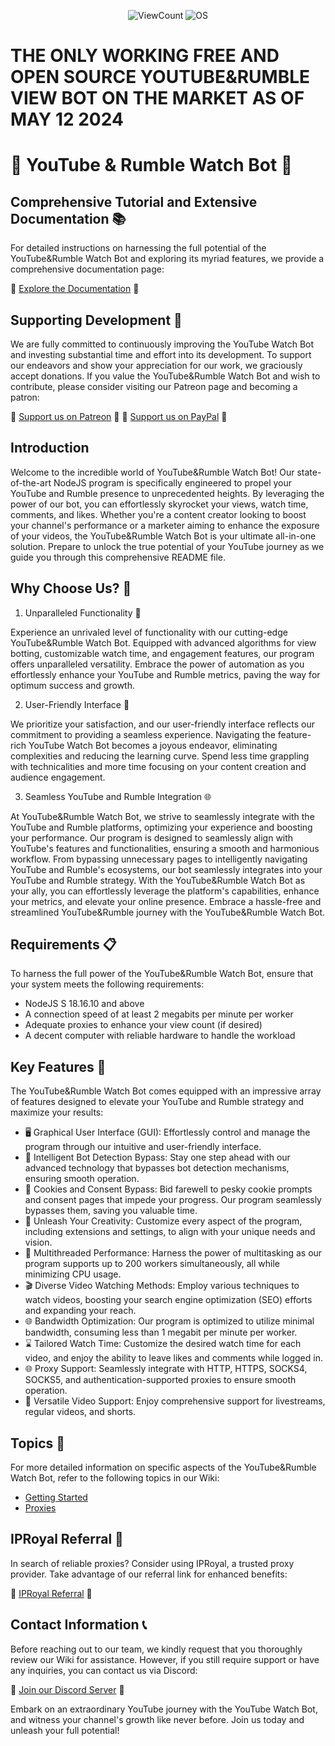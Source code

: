 <p align="center">
    <img alt="ViewCount" src="https://views.whatilearened.today/views/github/JijaProGamer/Youtube-View-Bot.svg">
    <img alt="OS" src="https://img.shields.io/badge/OS-Windows%20/%20Mac%20/%20Linux-success">
</p>

# THE ONLY WORKING FREE AND OPEN SOURCE YOUTUBE&RUMBLE VIEW BOT ON THE MARKET AS OF MAY 12 2024

# 🚀 YouTube & Rumble Watch Bot 🎥

## Comprehensive Tutorial and Extensive Documentation 📚

For detailed instructions on harnessing the full potential of the YouTube&Rumble Watch Bot and exploring its myriad features, we provide a comprehensive documentation page:

🔗 [Explore the Documentation](https://www.bloxxy.net/projects/1) 🔗

## Supporting Development 💖

We are fully committed to continuously improving the YouTube Watch Bot and investing substantial time and effort into its development. To support our endeavors and show your appreciation for our work, we graciously accept donations. If you value the YouTube&Rumble Watch Bot and wish to contribute, please consider visiting our Patreon page and becoming a patron:

🌟 [Support us on Patreon](https://www.patreon.com/Bloxxy213/membership) 🌟
🌟 [Support us on PayPal](https://www.paypal.me/bloxxywashere) 🌟

## Introduction

Welcome to the incredible world of YouTube&Rumble Watch Bot! Our state-of-the-art NodeJS program is specifically engineered to propel your YouTube and Rumble presence to unprecedented heights. By leveraging the power of our bot, you can effortlessly skyrocket your views, watch time, comments, and likes. Whether you're a content creator looking to boost your channel's performance or a marketer aiming to enhance the exposure of your videos, the YouTube&Rumble Watch Bot is your ultimate all-in-one solution. Prepare to unlock the true potential of your YouTube journey as we guide you through this comprehensive README file.

## Why Choose Us? 🌟

1. Unparalleled Functionality 💪

Experience an unrivaled level of functionality with our cutting-edge YouTube&Rumble Watch Bot. Equipped with advanced algorithms for view botting, customizable watch time, and engagement features, our program offers unparalleled versatility. Embrace the power of automation as you effortlessly enhance your YouTube and Rumble metrics, paving the way for optimum success and growth.

2. User-Friendly Interface 🎯

We prioritize your satisfaction, and our user-friendly interface reflects our commitment to providing a seamless experience. Navigating the feature-rich YouTube Watch Bot becomes a joyous endeavor, eliminating complexities and reducing the learning curve. Spend less time grappling with technicalities and more time focusing on your content creation and audience engagement.

3. Seamless YouTube and Rumble Integration 🌐

At YouTube&Rumble Watch Bot, we strive to seamlessly integrate with the YouTube  and Rumble platforms, optimizing your experience and boosting your performance. Our program is designed to seamlessly align with YouTube's features and functionalities, ensuring a smooth and harmonious workflow. From bypassing unnecessary pages to intelligently navigating YouTube and Rumble's ecosystems, our bot seamlessly integrates into your YouTube and Rumble strategy. With the YouTube&Rumble Watch Bot as your ally, you can effortlessly leverage the platform's capabilities, enhance your metrics, and elevate your online presence. Embrace a hassle-free and streamlined YouTube&Rumble journey with the YouTube&Rumble Watch Bot.

## Requirements 📋

To harness the full power of the YouTube&Rumble Watch Bot, ensure that your system meets the following requirements:

- NodeJS S 18.16.10 and above
- A connection speed of at least 2 megabits per minute per worker
- Adequate proxies to enhance your view count (if desired)
- A decent computer with reliable hardware to handle the workload

## Key Features 🌟

The YouTube&Rumble Watch Bot comes equipped with an impressive array of features designed to elevate your YouTube and Rumble strategy and maximize your results:

- 🖥️ Graphical User Interface (GUI): Effortlessly control and manage the program through our intuitive and user-friendly interface.
- 🚦 Intelligent Bot Detection Bypass: Stay one step ahead with our advanced technology that bypasses bot detection mechanisms, ensuring smooth operation.
- 🍪 Cookies and Consent Bypass: Bid farewell to pesky cookie prompts and consent pages that impede your progress. Our program seamlessly bypasses them, saving you valuable time.
- 🎨 Unleash Your Creativity: Customize every aspect of the program, including extensions and settings, to align with your unique needs and vision.
- 🧵 Multithreaded Performance: Harness the power of multitasking as our program supports up to 200 workers simultaneously, all while minimizing CPU usage.
- 🎬 Diverse Video Watching Methods: Employ various techniques to watch videos, boosting your search engine optimization (SEO) efforts and expanding your reach.
- 🌐 Bandwidth Optimization: Our program is optimized to utilize minimal bandwidth, consuming less than 1 megabit per minute per worker.
- ⌛ Tailored Watch Time: Customize the desired watch time for each video, and enjoy the ability to leave likes and comments while logged in.
- 🌐 Proxy Support: Seamlessly integrate with HTTP, HTTPS, SOCKS4, SOCKS5, and authentication-supported proxies to ensure smooth operation.
- 🎥 Versatile Video Support: Enjoy comprehensive support for livestreams, regular videos, and shorts.

## Topics 📖

For more detailed information on specific aspects of the YouTube&Rumble Watch Bot, refer to the following topics in our Wiki:

- [Getting Started](https://github.com/JijaProGamer/Youtube-Rumble-View-Bot/wiki/Getting-started)
- [Proxies](https://github.com/JijaProGamer/Youtube-Rumble-View-Bot/wiki/Proxies)

## IPRoyal Referral 👑

In search of reliable proxies? Consider using IPRoyal, a trusted proxy provider. Take advantage of our referral link for enhanced benefits:

🔗 [IPRoyal Referral](https://iproyal.com?r=162918) 🔗

## Contact Information 📞

Before reaching out to our team, we kindly request that you thoroughly review our Wiki for assistance. However, if you still require support or have any inquiries, you can contact us via Discord:

🔗 [Join our Discord Server](https://discord.gg/E7Kb2c9euw) 🔗

Embark on an extraordinary YouTube journey with the YouTube Watch Bot, and witness your channel's growth like never before. Join us today and unleash your full potential!